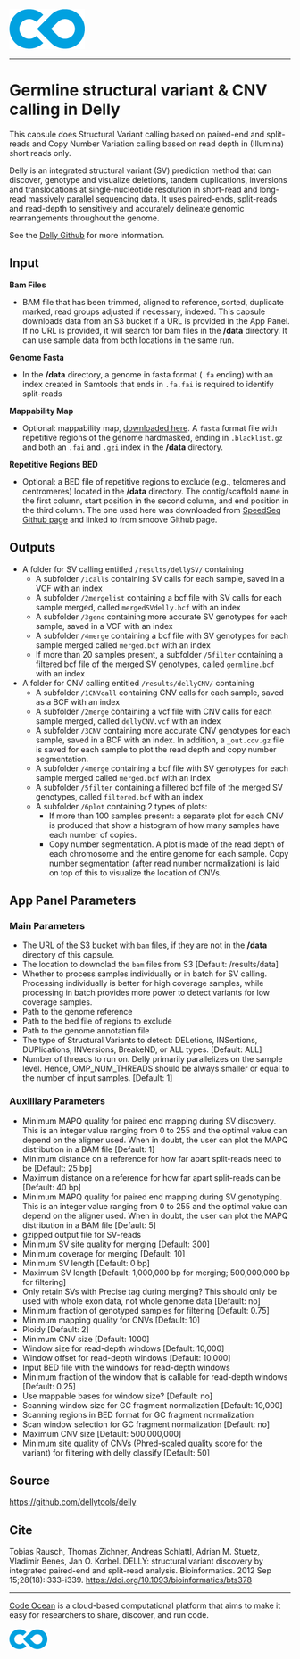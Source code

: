 [![Code Ocean Logo](images/CO_logo_135x72.png)](http://codeocean.com/product)

<hr>

# Germline structural variant & CNV calling in Delly

This capsule does Structural Variant calling based on paired-end and split-reads and Copy Number Variation calling based on read depth in (Illumina) short reads only.

Delly is an integrated structural variant (SV) prediction method that can discover, genotype and visualize deletions, tandem duplications, inversions and translocations at single-nucleotide resolution in short-read and long-read massively parallel sequencing data. It uses paired-ends, split-reads and read-depth to sensitively and accurately delineate genomic rearrangements throughout the genome.  

See the [Delly Github](https://github.com/dellytools/delly) for more information. 


## Input 
**Bam Files**
- BAM file that has been trimmed, aligned to reference, sorted, duplicate marked, read groups adjusted if necessary, indexed.  This capsule downloads data from an S3 bucket if a URL is provided in the App Panel. If no URL is provided, it will search for bam files in the **/data** directory.  It can use sample data from both locations in the same run. 

**Genome Fasta**
- In the **/data** directory, a genome in fasta format (```.fa``` ending) with an index created in Samtools that ends in ```.fa.fai```  is required to identify split-reads

**Mappability Map**
- Optional: mappability map, [downloaded here](https://gear.embl.de/data/delly/).    A ```fasta``` format file with repetitive regions of the genome hardmasked, ending in ```.blacklist.gz``` and both an ```.fai``` and ```.gzi``` index in the **/data** directory.

**Repetitive Regions BED**
- Optional: a BED file of repetitive regions to exclude (e.g., telomeres and centromeres) located in the **/data** directory.  The contig/scaffold name in the first column, start position in the second column, and end position in the third column.  The one used here was downloaded from [SpeedSeq Github page](https://github.com/hall-lab/speedseq/blob/master/annotations/exclude.cnvnator_100bp.GRCh38.20170403.bed) and linked to from smoove Github page.


## Outputs
- A folder for SV calling entitled ```/results/dellySV/``` containing
    - A subfolder ```/1calls``` containing SV calls for each sample, saved in a VCF with an index
    - A subfolder ```/2mergelist``` containing a bcf file with SV calls for each sample merged, called ```mergedSVdelly.bcf``` with an index
    - A subfolder ```/3geno``` containing more accurate SV genotypes for each sample, saved in a VCF with an index
    - A subfolder ```/4merge``` containing a bcf file with SV genotypes for each sample merged called ```merged.bcf``` with an index
    - If more than 20 samples present, a subfolder ```/5filter``` containing a filtered bcf file of the merged SV genotypes, called ```germline.bcf``` with an index
- A folder for CNV calling entitled ```/results/dellyCNV/``` containing
    - A subfolder ```/1CNVcall``` containing CNV calls for each sample, saved as a BCF with an index
    - A subfolder ```/2merge``` containing a vcf file with CNV calls for each sample merged, called ```dellyCNV.vcf``` with an index
    - A subfolder ```/3CNV``` containing more accurate CNV genotypes for each sample, saved in a BCF with an index.  In addition, a ```_out.cov.gz``` file is saved for each sample to plot the read depth and copy number segmentation. 
    - A subfolder ```/4merge``` containing a bcf file with SV genotypes for each sample merged called ```merged.bcf``` with an index
    - A subfolder ```/5filter``` containing a filtered bcf file of the merged SV genotypes, called ```filtered.bcf``` with an index
    - A subfolder ```/6plot``` containing 2 types of plots: 
        - If more than 100 samples present: a separate plot for each CNV is produced that show a histogram of how many samples have each number of copies.
        - Copy number segmentation.  A plot is made of the read depth of each chromosome and the entire genome for each sample. Copy number segmentation (after read number normalization) is laid on top of this to visualize the location of CNVs. 


## App Panel Parameters

### Main Parameters
- The URL of the S3 bucket with ```bam``` files, if they are not in the **/data** directory of this capsule. 
- The location to downolad the ```bam``` files from S3 [Default: /results/data]
- Whether to process samples individually or in batch for SV calling. Processing individually is better for high coverage samples, while processing in batch provides more power to detect variants for low coverage samples.  
- Path to the genome reference
- Path to the bed file of regions to exclude
- Path to the genome annotation file 
- The type of Structural Variants to detect: DELetions, INSertions, DUPlications, INVersions, BreakeND, or ALL types. [Default: ALL]
- Number of threads to run on. Delly primarily parallelizes on the sample level. Hence, OMP_NUM_THREADS should be always smaller or equal to the number of input samples. [Default: 1]

### Auxilliary Parameters

- Minimum MAPQ quality for paired end mapping during SV discovery.  This is an integer value ranging from 0 to 255 and the optimal value can depend on the aligner used.  When in doubt, the user can plot the MAPQ distribution in a BAM file [Default: 1]
- Minimum distance on a reference for how far apart split-reads need to be [Default: 25 bp]
- Maximum distance on a reference for how far apart split-reads can be [Default: 40 bp]
- Minimum MAPQ quality for paired end mapping during SV genotyping. This is an integer value ranging from 0 to 255 and the optimal value can depend on the aligner used.  When in doubt, the user can plot the MAPQ distribution in a BAM file [Default: 5]
- gzipped output file for SV-reads
- Minimum SV site quality for merging [Default: 300]
- Minimum coverage for merging [Default: 10]
- Minimum SV length [Default: 0 bp]
- Maximum SV length [Default: 1,000,000 bp for merging; 500,000,000 bp for filtering]
- Only retain SVs with Precise tag during merging? This should only be used with whole exon data, not whole genome data [Default: no]
- Minimum fraction of genotyped samples for filtering [Default: 0.75]
- Minimum mapping quality for CNVs [Default: 10]
- Ploidy [Default: 2]
- Minimum CNV size [Default: 1000]
- Window size for read-depth windows [Default: 10,000]
- Window offset for read-depth windows [Default: 10,000]
- Input BED file with the windows for read-depth windows
- Minimum fraction of the window that is callable for read-depth windows [Default: 0.25]
- Use mappable bases for window size? [Default: no]
- Scanning window size for GC fragment normalization [Default: 10,000]
- Scanning regions in BED format for GC fragment normalization
- Scan window selection for GC fragment normalization [Default: no]
- Maximum CNV size [Default: 500,000,000]
- Minimum site quality of CNVs (Phred-scaled quality score for the variant) for filtering with delly classify [Default: 50]

## Source

https://github.com/dellytools/delly

## Cite

Tobias Rausch, Thomas Zichner, Andreas Schlattl, Adrian M. Stuetz, Vladimir Benes, Jan O. Korbel.
DELLY: structural variant discovery by integrated paired-end and split-read analysis.
Bioinformatics. 2012 Sep 15;28(18):i333-i339.
https://doi.org/10.1093/bioinformatics/bts378

<hr>

[Code Ocean](https://codeocean.com/) is a cloud-based computational platform that aims to make it easy for researchers to share, discover, and run code.<br /><br />
[![Code Ocean Logo](images/CO_logo_68x36.png)](https://www.codeocean.com)